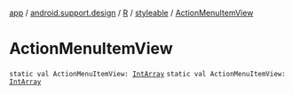 [app](../../../index.md) / [android.support.design](../../index.md) / [R](../index.md) / [styleable](index.md) / [ActionMenuItemView](./-action-menu-item-view.md)

# ActionMenuItemView

`static val ActionMenuItemView: `[`IntArray`](https://kotlinlang.org/api/latest/jvm/stdlib/kotlin/-int-array/index.html)
`static val ActionMenuItemView: `[`IntArray`](https://kotlinlang.org/api/latest/jvm/stdlib/kotlin/-int-array/index.html)